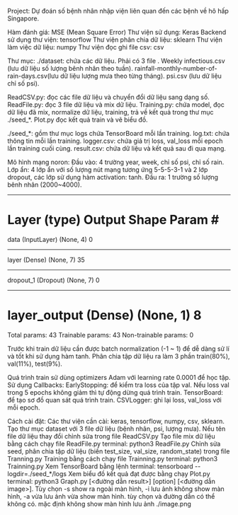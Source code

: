 Project: Dự đoán số bệnh nhân nhập viện liên quan đến các bệnh về hô hấp Singapore.

Hàm đánh giá: MSE (Mean Square Error)
Thư viện sử dụng: Keras
Backend sử dụng thư viện: tensorflow
Thư viện phân chia dữ liệu: sklearn
Thư viện làm việc dữ liệu: numpy
Thư viện đọc ghi file csv: csv

Thư mục:
  ./dataset: chứa các dữ liệu. Phải có 3 file .
		Weekly infectious.csv (lưu dữ liệu số lượng bênh nhân theo tuần).
		rainfall-monthly-number-of-rain-days.csv(lưu dữ liệu lượng mưa theo từng tháng).
		psi.csv (lưu dữ liệu chỉ số psi).
                                              
  ReadCSV.py: đọc các file dữ liệu và chuyển đổi dữ liệu sang dạng số.
  ReadFile.py: đọc 3 file dữ liệu và mix dữ liệu.
  Training.py: chứa model, đọc dữ liệu đã mix, normalize dữ liệu, training, trả về kết quả trong thư mục ./seed_*.
  Plot.py đọc kết quả train và vẽ biểu đồ.
  
  ./seed_*: gồm thư mục logs chứa TensorBoard mỗi lần training.
		log.txt: chứa thông tin mỗi lần training.
		logger.csv: chứa giá trị loss, val_loss mỗi epoch lần training cuối cùng.
		result.csv: chứa dữ liệu và kết quả sau đi qua mạng.

Mô hình mạng noron:
  Đầu vào: 4 trường year, week, chỉ số psi, chỉ số rain.
  Lớp ẩn: 4 lớp ẩn với số lượng nút mạng tương ứng 5-5-5-3-1 và 2 lớp dropout, các lớp sử dụng hàm activation: tanh.
  Đầu ra: 1 trường số lượng bênh nhân (2000~4000).
  
_________________________________________________________________
Layer (type)                 Output Shape              Param #
=================================================================
data (InputLayer)            (None, 4)                 0
_________________________________________________________________
layer (Dense)                (None, 7)                 35
_________________________________________________________________
dropout_1 (Dropout)          (None, 7)                 0
_________________________________________________________________
layer_output (Dense)         (None, 1)                 8
=================================================================
Total params: 43
Trainable params: 43
Non-trainable params: 0


Trước khi train dữ liệu cần được batch normalization (-1 ~ 1) để dễ dàng sử lí và tốt khi sử dụng hàm tanh.
Phân chia tập dữ liệu ra làm 3 phần train(80%), val(11%), test(9%).

Quá trình train sử dùng optimizers Adam với learning rate 0.0001 để học tập.
Sử dụng Callbacks:
    EarlyStopping: để kiểm tra loss của tập val. Nếu loss val trong 5 epochs không giảm thì tự động dừng quá trình train.
    TensorBoard: để tạo sơ đồ quan sát quá trình train.
    CSVLogger: ghi lại loss, val_loss với mỗi epoch.

Cách cài đặt:
	Các thư viện cần cài: keras, tensorflow, numpy, csv, sklearn.
	Tạo thư mục dataset với 3 file dữ liệu (bệnh nhân, psi, lượng mưa). Nếu tên file dữ liệu thay đổi chỉnh sửa trong file ReadCSV.py
	Tạo file mix dữ liệu bằng cách chạy file ReadFile.py terminal: python3 ReadFile.py
	Chỉnh sửa seed, phân chia tập dữ liệu (biến test_size, val_size, random_state) trong file Tranning.py
	Training bằng cách chạy file Trainning.py terminal: python3 Trainning.py
	Xem TensorBoard bằng lệnh terminal: tensorboard --logdir=./seed_*/logs
Xem biểu đồ kết quả đạt được bằng chạy Plot.py terminal: python3 Graph.py [<đường dẫn result>] [option] [<đường dẫn image>].
	Tùy chọn -s show ra ngoài màn hình, -i lưu ảnh không show màn hình, -a vừa lưu ảnh vừa show màn hình.
	tùy chọn và đường dẫn có thể không có. mặc định không show màn hình lưu ảnh ./image.png

